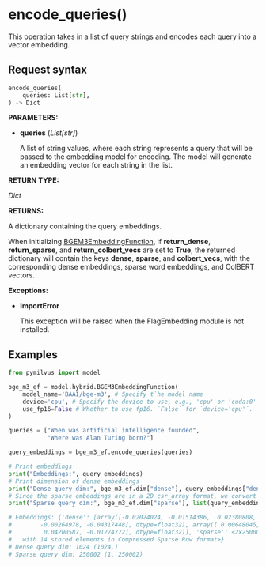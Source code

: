 # encode_queries()

This operation takes in a list of query strings and encodes each query into a vector embedding.

## Request syntax

```python
encode_queries(
    queries: List[str], 
) -> Dict
```

__PARAMETERS:__

- __queries__ (_List[str]_)

    A list of string values, where each string represents a query that will be passed to the embedding model for encoding. The model will generate an embedding vector for each string in the list.

__RETURN TYPE:__

_Dict_

__RETURNS:__

A dictionary containing the query embeddings.

When initializing [BGEM3EmbeddingFunction](./BGEM3EmbeddingFunction.md), if __return_dense__, __return_sparse__, and __return_colbert_vecs__ are set to __True__, the returned dictionary will contain the keys __dense__, __sparse__, and __colbert_vecs__, with the corresponding dense embeddings, sparse word embeddings, and ColBERT vectors.

__Exceptions:__

- __ImportError__

    This exception will be raised when the FlagEmbedding module is not installed.

## Examples

```python
from pymilvus import model

bge_m3_ef = model.hybrid.BGEM3EmbeddingFunction(
    model_name='BAAI/bge-m3', # Specify t`he model name
    device='cpu', # Specify the device to use, e.g., 'cpu' or 'cuda:0'
    use_fp16=False # Whether to use fp16. `False` for `device='cpu'`.
)

queries = ["When was artificial intelligence founded", 
           "Where was Alan Turing born?"]

query_embeddings = bge_m3_ef.encode_queries(queries)

# Print embeddings
print("Embeddings:", query_embeddings)
# Print dimension of dense embeddings
print("Dense query dim:", bge_m3_ef.dim["dense"], query_embeddings["dense"][0].shape)
# Since the sparse embeddings are in a 2D csr_array format, we convert them to a list for easier manipulation.
print("Sparse query dim:", bge_m3_ef.dim["sparse"], list(query_embeddings["sparse"])[0].shape)

# Embeddings: {'dense': [array([-0.02024024, -0.01514386,  0.02380808, ...,  0.00234648,
#        -0.00264978, -0.04317448], dtype=float32), array([ 0.00648045, -0.0081542 , -0.02717067, ..., -0.00380103,
#         0.04200587, -0.01274772], dtype=float32)], 'sparse': <2x250002 sparse array of type '<class 'numpy.float32'>'
#   with 14 stored elements in Compressed Sparse Row format>}
# Dense query dim: 1024 (1024,)
# Sparse query dim: 250002 (1, 250002)
```
